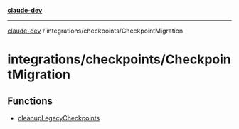 [**claude-dev**](../../../README.md)

***

[claude-dev](../../../README.md) / integrations/checkpoints/CheckpointMigration

# integrations/checkpoints/CheckpointMigration

## Functions

- [cleanupLegacyCheckpoints](functions/cleanupLegacyCheckpoints.md)
